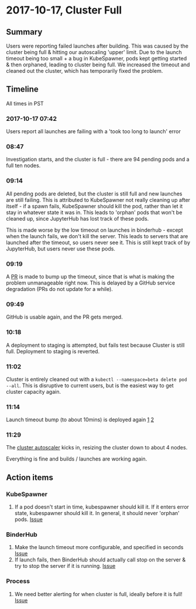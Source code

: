 # 2017-10-17, Cluster Full

## Summary

Users were reporting failed launches after building. This was caused by the cluster being full & hitting our autoscaling 'upper' limit. Due to the launch timeout being too small + a bug in KubeSpawner, pods kept getting started & then orphaned, leading to cluster being full. We increased the timeout and cleaned out the cluster, which has temporarily fixed the problem.

## Timeline

All times in PST

### 2017-10-17 07:42

Users report all launches are failing with a 'took too long to launch' error

### 08:47

Investigation starts, and the cluster is full - there are 94 pending pods and a full ten nodes.

### 09:14

All pending pods are deleted, but the cluster is still full and new launches are still failing. This is attributed to KubeSpawner not really cleaning up after itself - if a spawn fails, KubeSpawner should kill the pod, rather than let it stay in whatever state it was in. This leads to 'orphan' pods that won't be cleaned up, since JupyterHub has lost track of these pods.

This is made worse by the low timeout on launches in binderhub - except when the launch fails, we don't kill the server. This leads to servers that are launched after the timeout, so users never see it. This is still kept track of by JupyterHub, but users never use these pods.

### 09:19

A [PR](https://github.com/jupyterhub/binderhub/pull/188) is made to bump up the timeout, since that is what is making the problem unmanageable right now. This is delayed by a GitHub service degradation (PRs do not update for a while).

### 09:49

GitHub is usable again, and the PR gets merged.

### 10:18

A deployment to staging is attempted, but fails test because Cluster is still full. Deployment to staging is reverted.

### 11:02

Cluster is entirely cleaned out with a `kubectl --namespace=beta delete pod --all`. This is disruptive to current users, but is the easiest way to get cluster capacity again.

### 11:14

Launch timeout bump (to about 10mins) is deployed again [1](https://github.com/jupyterhub/mybinder.org-deploy/pull/89) [2](https://github.com/jupyterhub/mybinder.org-deploy/pull/90)

### 11:29

The [cluster autoscaler](https://cloud.google.com/container-engine/docs/cluster-autoscaler) kicks in, resizing the cluster down to about 4 nodes.

Everything is fine and builds / launches are working again.

## Action items

### KubeSpawner

1. If a pod doesn't start in time, kubespawner should kill it. If it enters error state, kubespawner should kill it. In general, it should never 'orphan' pods. [Issue](https://github.com/jupyterhub/kubespawner/issues/95)

### BinderHub

1. Make the launch timeout more configurable, and specified in seconds [Issue](https://github.com/jupyterhub/binderhub/issues/244)
2. If launch fails, then BinderHub should actually call stop on the server & try to stop the server if it is running. [Issue](https://github.com/jupyterhub/binderhub/issues/245)

### Process

1. We need better alerting for when cluster is full, ideally before it is full! [Issue](https://github.com/jupyterhub/mybinder.org-deploy/issues/125)
